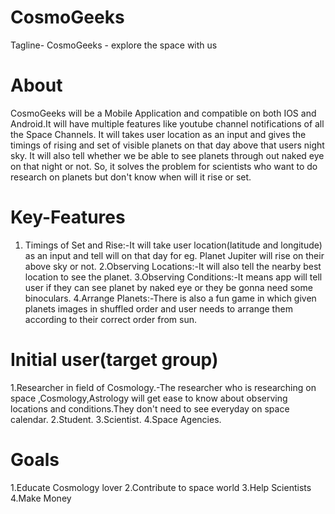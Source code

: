 # CosmoGeeks
Tagline- CosmoGeeks - explore the space with us

# About
CosmoGeeks will be a Mobile Application and compatible on both IOS and Android.It will have multiple features like youtube channel notifications of all the Space Channels.
It will takes user location as an input and gives the timings of rising and set of visible planets on that day above that users night sky.
It will also tell whether we be able to see planets through out naked eye on that night or not.
So, it solves the problem for scientists who want to do research on planets but don't know when will it rise or set.

# Key-Features
1. Timings of Set and Rise:-It will take user location(latitude and longitude) as an input and tell will on that day for eg. Planet Jupiter will rise on their above sky or not.
2.Observing Locations:-It will also tell the nearby best location to see the planet.
3.Observing Conditions:-It means app will tell user if they can see planet by naked eye or they be gonna need some binoculars.
4.Arrange Planets:-There is also a fun game in which given planets images in shuffled order and user needs to arrange them according to their correct order from sun.

# Initial user(target group)
1.Researcher in field of Cosmology.-The researcher who is researching on space ,Cosmology,Astrology will get ease to know about observing locations and conditions.They don't need to see everyday on space calendar.
2.Student.
3.Scientist.
4.Space Agencies.

# Goals
1.Educate Cosmology lover
2.Contribute to space world
3.Help Scientists
4.Make Money


